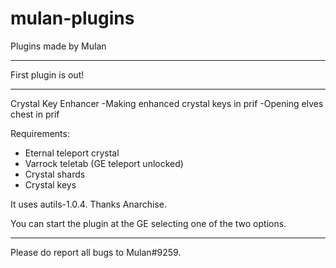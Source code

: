 # mulan-plugins

Plugins made by Mulan

---

First plugin is out!

---
Crystal Key Enhancer
-Making enhanced crystal keys in prif
-Opening elves chest in prif

Requirements:
- Eternal teleport crystal
- Varrock teletab (GE teleport unlocked)
- Crystal shards
- Crystal keys

It uses autils-1.0.4.
Thanks Anarchise.

You can start the plugin at the GE selecting one of the two options.

---
Please do report all bugs to Mulan#9259.
